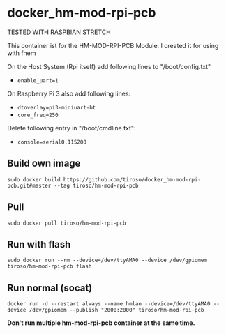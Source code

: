 <h1>docker_hm-mod-rpi-pcb</h1>
<p>TESTED WITH RASPBIAN STRETCH</p>
<p>This container ist for the HM-MOD-RPI-PCB Module. I created it for using with fhem</p>
<p>On the Host System (Rpi itself) add following lines to "/boot/config.txt"
<ul>
<li><code>enable_uart=1</code></li>
</ul>
On Raspberry Pi 3 also add following lines:
<ul>
<li><code>dtoverlay=pi3-miniuart-bt</code></li>
<li><code>core_freq=250</code></li>
</ul>
</p>
<p>Delete following entry in "/boot/cmdline.txt":
  <ul>
<li><code>console=serial0,115200</code></li>
</ul>
</p>

<h2>Build own image</h2>
<p><code>sudo docker build https://github.com/tiroso/docker_hm-mod-rpi-pcb.git#master --tag tiroso/hm-mod-rpi-pcb</code></p>

<h2>Pull</h2>
<p><code>sudo docker pull tiroso/hm-mod-rpi-pcb</code></p>

<h2>Run with flash</h2>
<p><code>sudo docker run --rm --device=/dev/ttyAMA0 --device /dev/gpiomem tiroso/hm-mod-rpi-pcb flash</code></p>

<h2>Run normal (socat)</h2>
<p><code>docker run -d --restart always --name hmlan --device=/dev/ttyAMA0 --device /dev/gpiomem --publish "2000:2000" tiroso/hm-mod-rpi-pcb</code></p>

<p><b>Don't run multiple hm-mod-rpi-pcb container at the same time.</b></p>
